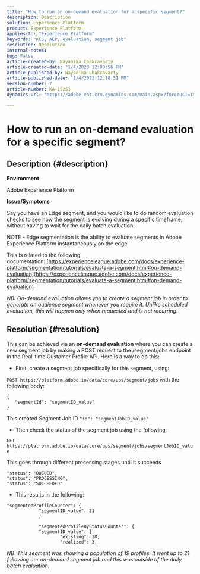 ```yaml
---
title: "How to run an on-demand evaluation for a specific segment?"
description: Description
solution: Experience Platform
product: Experience Platform
applies-to: "Experience Platform"
keywords: "KCS, AEP, evaluation, segment job"
resolution: Resolution
internal-notes: 
bug: False
article-created-by: Nayanika Chakravarty
article-created-date: "1/4/2023 12:09:56 PM"
article-published-by: Nayanika Chakravarty
article-published-date: "1/4/2023 12:18:51 PM"
version-number: 7
article-number: KA-19251
dynamics-url: "https://adobe-ent.crm.dynamics.com/main.aspx?forceUCI=1&pagetype=entityrecord&etn=knowledgearticle&id=a480ddad-288c-ed11-81ac-6045bd006a22"

---
```

# How to run an on-demand evaluation for a specific segment?

## Description {#description}


<b>Environment</b>

Adobe Experience Platform

<b>Issue/Symptoms</b>

Say you have an Edge segment, and you would like to do random evaluation checks to see how the segment is evolving during a specific timeframe, without having to wait for the daily batch evaluation.

NOTE - Edge segmentation is the ability to evaluate segments in Adobe Experience Platform instantaneously on the edge

This is related to the following documentation: [https://experienceleague.adobe.com/docs/experience-platform/segmentation/tutorials/evaluate-a-segment.html#on-demand-evaluation](https://experienceleague.adobe.com/docs/experience-platform/segmentation/tutorials/evaluate-a-segment.html#on-demand-evaluation)

*NB: On-demand evaluation allows you to create a segment job in order to generate an audience segment whenever you require it. Unlike scheduled evaluation, this will happen only when requested and is not recurring.*


## Resolution {#resolution}


This can be achieved via an <b>on-demand evaluation</b> where you can create a new segment job by making a POST request to the /segment/jobs endpoint in the Real-time Customer Profile API. Here is a way to do this:

- First, create a segment job specifically for this segment, using:


`POST https://platform.adobe.io/data/core/ups/segment/jobs` with the following body:


```
{
   "segmentId": "segmentID_value"
}
```


This created Segment Job ID `"id": "segmentJobID_value"`

- Then check the status of the segment job using the following:


`GET https://platform.adobe.io/data/core/ups/segment/jobs/segmentJobID_value`

This goes through different processing stages until it succeeds




```
"status": "QUEUED",
"status": "PROCESSING",
"status": "SUCCEEDED",
```




- This results in the following:





```
"segmentedProfileCounter": {
            "segmentID_value": 21
            }

            "segmentedProfileByStatusCounter": {
            "segmentID_value": }
                    "existing": 18,
                    "realized": 3,
```




*NB: This segment was showing a population of 19 profiles. It went up to 21 following our on-demand segment job and this was outside of the daily batch evaluation.*

